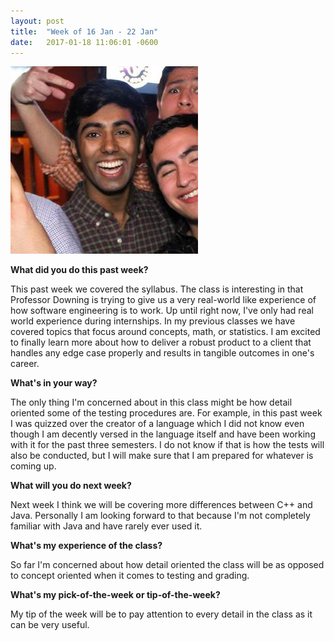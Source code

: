 ```yaml
---
layout: post
title:  "Week of 16 Jan - 22 Jan"
date:   2017-01-18 11:06:01 -0600
---
```

![](/me.jpg)

**What did you do this past week?**

This past week we covered the syllabus. The class is interesting in that Professor Downing is trying to give us a very real-world like experience of how software engineering is to work. Up until right now, I've only had real world experience during internships. In my previous classes we have covered topics that focus around concepts, math, or statistics. I am excited to finally learn more about how to deliver a robust product to a client that handles any edge case properly and results in tangible outcomes in one's career.

**What's in your way?**

The only thing I'm concerned about in this class might be how detail oriented some of the testing procedures are. For example, in this past week I was quizzed over the creator of a language which I did not know even though I am decently versed in the language itself and have been working with it for the past three semesters. I do not know if that is how the tests will also be conducted, but I will make sure that I am prepared for whatever is coming up.

**What will you do next week?**

Next week I think we will be covering more differences between C++ and Java. Personally I am looking forward to that because I'm not completely familiar with Java and have rarely ever used it.

**What's my experience of the class?**

So far I'm concerned about how detail oriented the class will be as opposed to concept oriented when it comes to testing and grading.

**What's my pick-of-the-week or tip-of-the-week?**

My tip of the week will be to pay attention to every detail in the class as it can be very useful.
